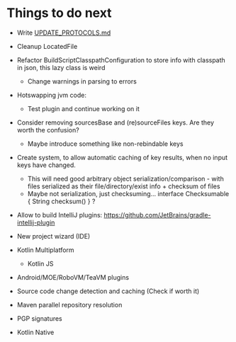 # Things to do next

- Write [UPDATE_PROTOCOLS.md](UPDATE_PROTOCOLS.md)

- Cleanup LocatedFile

- Refactor BuildScriptClasspathConfiguration to store info with classpath in json, this lazy class is weird
	- Change warnings in parsing to errors

- Hotswapping jvm code:
	- Test plugin and continue working on it

- Consider removing sourcesBase and (re)sourceFiles keys. Are they worth the confusion?
	- Maybe introduce something like non-rebindable keys

- Create system, to allow automatic caching of key results, when no input keys have changed.
	- This will need good arbitrary object serialization/comparison - with files serialized as their file/directory/exist info + checksum of files
	- Maybe not serialization, just checksuming... interface Checksumable { String checksum() } ?

- Allow to build IntelliJ plugins: https://github.com/JetBrains/gradle-intellij-plugin

- New project wizard (IDE)

- Kotlin Multiplatform
	- Kotlin JS

- Android/MOE/RoboVM/TeaVM plugins

- Source code change detection and caching (Check if worth it)

- Maven parallel repository resolution

- PGP signatures

- Kotlin Native
